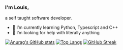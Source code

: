 ### I'm Louis,
a self taught software developer.

- 🌱 I’m currently learning Python, Typescript and C++
- 🤔 I’m looking for help with literally anything


[![Anurag's GitHub stats](https://github-readme-stats.vercel.app/api?username=xaephare&theme=tokyonight&hide_border=true&bg_color=090D11)](https://github.com/anuraghazra/github-readme-stats)
[![Top Langs](https://github-readme-stats.vercel.app/api/top-langs/?username=xaephare&layout=compact&theme=tokyonight&hide_border=true&bg_color=090D11)](https://github.com/anuraghazra/github-readme-stats)
[![GitHub Streak](https://github-readme-streak-stats.herokuapp.com?user=xaephare&theme=tokyonight&hide_border=true&fire=DD3015&background=090D11)](https://git.io/streak-stats)

